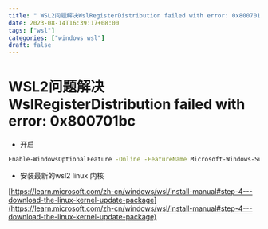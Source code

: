 ```yaml
---
title: " WSL2问题解决WslRegisterDistribution failed with error: 0x800701bc"
date: 2023-08-14T16:39:17+08:00
tags: ["wsl"]
categories: ["windows wsl"]
draft: false
---
```



# WSL2问题解决WslRegisterDistribution failed with error: 0x800701bc

- 开启

```bash
Enable-WindowsOptionalFeature -Online -FeatureName Microsoft-Windows-Subsystem-Linux
```


- 安装最新的wsl2 linux 内核

[https://learn.microsoft.com/zh-cn/windows/wsl/install-manual#step-4---download-the-linux-kernel-update-package](https://learn.microsoft.com/zh-cn/windows/wsl/install-manual#step-4---download-the-linux-kernel-update-package)
